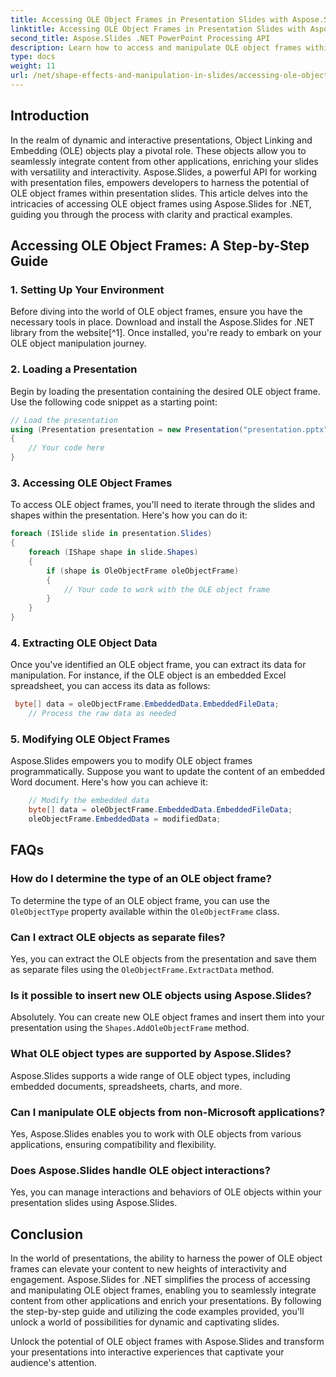 ```yaml
---
title: Accessing OLE Object Frames in Presentation Slides with Aspose.Slides
linktitle: Accessing OLE Object Frames in Presentation Slides with Aspose.Slides
second_title: Aspose.Slides .NET PowerPoint Processing API
description: Learn how to access and manipulate OLE object frames within presentation slides using Aspose.Slides for .NET. Enhance your slide-processing capabilities with step-by-step guidance and practical code examples.
type: docs
weight: 11
url: /net/shape-effects-and-manipulation-in-slides/accessing-ole-object-frames/
---
```


## Introduction

In the realm of dynamic and interactive presentations, Object Linking and Embedding (OLE) objects play a pivotal role. These objects allow you to seamlessly integrate content from other applications, enriching your slides with versatility and interactivity. Aspose.Slides, a powerful API for working with presentation files, empowers developers to harness the potential of OLE object frames within presentation slides. This article delves into the intricacies of accessing OLE object frames using Aspose.Slides for .NET, guiding you through the process with clarity and practical examples.

## Accessing OLE Object Frames: A Step-by-Step Guide

### 1. Setting Up Your Environment

Before diving into the world of OLE object frames, ensure you have the necessary tools in place. Download and install the Aspose.Slides for .NET library from the  website[^1]. Once installed, you're ready to embark on your OLE object manipulation journey.

### 2. Loading a Presentation

Begin by loading the presentation containing the desired OLE object frame. Use the following code snippet as a starting point:

```csharp
// Load the presentation
using (Presentation presentation = new Presentation("presentation.pptx"))
{
    // Your code here
}
```

### 3. Accessing OLE Object Frames

To access OLE object frames, you'll need to iterate through the slides and shapes within the presentation. Here's how you can do it:

```csharp
foreach (ISlide slide in presentation.Slides)
{
    foreach (IShape shape in slide.Shapes)
    {
        if (shape is OleObjectFrame oleObjectFrame)
        {
            // Your code to work with the OLE object frame
        }
    }
}
```

### 4. Extracting OLE Object Data

Once you've identified an OLE object frame, you can extract its data for manipulation. For instance, if the OLE object is an embedded Excel spreadsheet, you can access its data as follows:

```csharp
 byte[] data = oleObjectFrame.EmbeddedData.EmbeddedFileData;
    // Process the raw data as needed

```

### 5. Modifying OLE Object Frames

Aspose.Slides empowers you to modify OLE object frames programmatically. Suppose you want to update the content of an embedded Word document. Here's how you can achieve it:

```csharp
    // Modify the embedded data
	byte[] data = oleObjectFrame.EmbeddedData.EmbeddedFileData;
    oleObjectFrame.EmbeddedData = modifiedData;

```

## FAQs

### How do I determine the type of an OLE object frame?

To determine the type of an OLE object frame, you can use the `OleObjectType` property available within the `OleObjectFrame` class.

### Can I extract OLE objects as separate files?

Yes, you can extract the OLE objects from the presentation and save them as separate files using the `OleObjectFrame.ExtractData` method.

### Is it possible to insert new OLE objects using Aspose.Slides?

Absolutely. You can create new OLE object frames and insert them into your presentation using the `Shapes.AddOleObjectFrame` method.

### What OLE object types are supported by Aspose.Slides?

Aspose.Slides supports a wide range of OLE object types, including embedded documents, spreadsheets, charts, and more.

### Can I manipulate OLE objects from non-Microsoft applications?

Yes, Aspose.Slides enables you to work with OLE objects from various applications, ensuring compatibility and flexibility.

### Does Aspose.Slides handle OLE object interactions?

Yes, you can manage interactions and behaviors of OLE objects within your presentation slides using Aspose.Slides.

## Conclusion

In the world of presentations, the ability to harness the power of OLE object frames can elevate your content to new heights of interactivity and engagement. Aspose.Slides for .NET simplifies the process of accessing and manipulating OLE object frames, enabling you to seamlessly integrate content from other applications and enrich your presentations. By following the step-by-step guide and utilizing the code examples provided, you'll unlock a world of possibilities for dynamic and captivating slides.

Unlock the potential of OLE object frames with Aspose.Slides and transform your presentations into interactive experiences that captivate your audience's attention.
